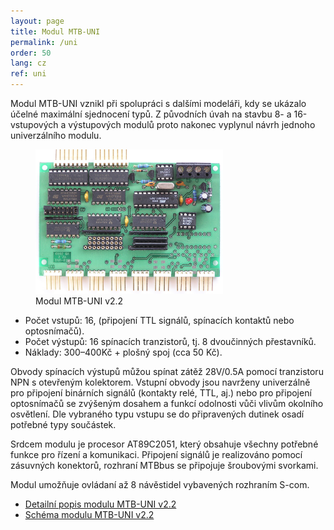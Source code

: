 ```yaml
---
layout: page
title: Modul MTB-UNI
permalink: /uni
order: 50
lang: cz
ref: uni
---
```


Modul MTB-UNI vznikl při spolupráci s dalšími modeláři, kdy se ukázalo účelné
maximální sjednocení typů. Z původních úvah na stavbu 8- a 16-vstupových a
výstupových modulů proto nakonec vyplynul návrh jednoho univerzálního modulu.

<figure>
<img src="/assets/img/mtbuni22_foto.jpg" alt="Modul MTB-UNI v2.2" style="max-width: 300px" />
<figcaption>Modul MTB-UNI v2.2</figcaption>
</figure>

 * Počet vstupů: 16, (připojení TTL signálů, spínacích kontaktů nebo optosnímačů).
 * Počet výstupů: 16 spínacích tranzistorů, tj. 8 dvoučinných přestavníků.
 * Náklady: 300–400Kč + plošný spoj (cca 50 Kč).

Obvody spínacích výstupů můžou spínat zátěž 28V/0.5A pomocí tranzistoru NPN
s otevřeným kolektorem. Vstupní obvody jsou navrženy univerzálně pro připojení
binárních signálů (kontakty relé, TTL, aj.) nebo pro připojení optosnímačů se
zvýšeným dosahem a funkcí odolnosti vůči vlivům okolního osvětlení. Dle
vybraného typu vstupu se do připravených dutinek osadí potřebné typy součástek.

Srdcem modulu je procesor AT89C2051, který obsahuje všechny potřebné funkce pro
řízení a komunikaci. Připojení signálů je realizováno pomocí zásuvných
konektorů, rozhraní MTBbus se připojuje šroubovými svorkami.

Modul umožňuje ovládaní až 8 návěstidel vybavených rozhraním S-com.

 * [Detailní popis modulu MTB-UNI v2.2](/assets/pdf/mtb-uni22.pdf)
 * [Schéma modulu MTB-UNI v2.2](/assets/pdf/mtb-uni22_sch.pdf)
